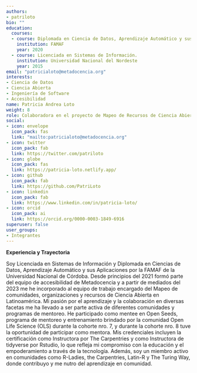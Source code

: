 ```yaml
---
authors:
- patriloto
bio: ""
education:
  courses:
  - course: Diplomada en Ciencia de Datos, Aprendizaje Automático y sus Aplicaciones.
    institution: FAMAF 
    year: 2020
  - course: Licenciada en Sistemas de Información.
    institution: Universidad Nacional del Nordeste 
    year: 2015
email: "patricialoto@metadocencia.org"
interests:
- Ciencia de Datos
- Ciencia Abierta
- Ingeniería de Software
- Accesibilidad
name: Patricia Andrea Loto
weight: 8
role: Colaboradora en el proyecto de Mapeo de Recursos de Ciencia Abierta en Latinoamérica y en el proyecto Nasa - 2i2c.
social:
- icon: envelope
  icon_pack: fas
  link: "mailto:patricialoto@metadocencia.org"
- icon: twitter
  icon_pack: fab
  link: https://twitter.com/patriloto
- icon: globe
  icon_pack: fas
  link: https://patricia-loto.netlify.app/
- icon: github
  icon_pack: fab
  link: https://github.com/PatriLoto
- icon: linkedin
  icon_pack: fab
  link: https://www.linkedin.com/in/patricia-loto/
- icon: orcid
  icon_pack: ai
  link: https://orcid.org/0000-0003-1849-6916
superuser: false
user_groups:
- Integrantes
---
```


**Experiencia y Trayectoria**

Soy Licenciada en Sistemas de Información y Diplomada en Ciencias de Datos, Aprendizaje Automático y sus Aplicaciones por la FAMAF de la Universidad Nacional de Córdoba. Desde principios del 2021 formó parte del equipo de accesibilidad de Metadocencia y a partir de mediados del 2023 me he incorporado al equipo de trabajo encargado del Mapeo de comunidades, organizaciones y recursos de Ciencia Abierta en Latinoamérica.  Mi pasión por el aprendizaje y la colaboración en diversas facetas me ha llevado a ser parte activa de diferentes comunidades y programas de mentoreo. He participado como mentee en Open Seeds, programa de mentoreo y entrenamiento brindado por la comunidad Open Life Science (OLS) durante la cohorte nro. 7,  y durante la cohorte nro. 8 tuve la oportunidad de participar como mentora. Mis credenciales incluyen la certificación como Instructora por The Carpentries y como Instructora de tidyverse por Rstudio, lo que refleja mi compromiso con la educación y el empoderamiento a través de la tecnología. Además, soy un miembro activo en comunidades como R-Ladies, the Carpentries, Latin-R y The Turing Way, donde contribuyo y me nutro del aprendizaje en comunidad. 

